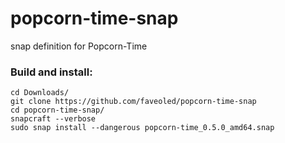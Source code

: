 # popcorn-time-snap
snap definition for Popcorn-Time

### Build and install:
```
cd Downloads/
git clone https://github.com/faveoled/popcorn-time-snap
cd popcorn-time-snap/
snapcraft --verbose
sudo snap install --dangerous popcorn-time_0.5.0_amd64.snap 
```
